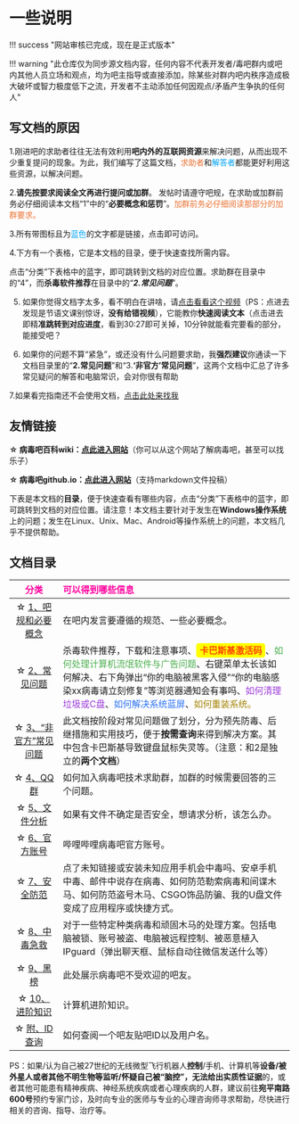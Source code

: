 # 一些说明

!!! success "网站审核已完成，现在是正式版本"

!!! warning "此仓库仅为同步源文档内容，任何内容不代表开发者/毒吧群内或吧内其他人员立场和观点，均为吧主指导或直接添加，除某些对群内吧内秩序造成极大破坏或智力极度低下之流，开发者不主动添加任何因观点/矛盾产生争执的任何人"

## 写文档的原因
1.刚进吧的求助者往往无法有效利用**吧内外的互联网资源**来解决问题，从而出现不少重复提问的现象。为此，我们编写了这篇文档，<span style="color: #E97132;">求助者</span>和<span style="color: #00A3F5;">解答者</span>都能更好利用这些资源，以解决问题。

2.**请先按要求阅读全文再进行提问或加群**。 发帖时请遵守吧规，在求助或加群前务必仔细阅读本文档“1”中的“**必要概念和惩罚**”。<span style="color: #E97132;">加群前务必仔细阅读那部分的加群要求。</span>

3.所有带图标且为<span style="color: #00A3F5;">蓝色</span>的文字都是链接，点击即可访问。

4.下方有一个表格，它是本文档的目录，便于快速查找所需内容。

点击“分类”下表格中的蓝字，即可跳转到文档的对应位置。求助群在目录中的“4”，而**杀毒软件推荐**在目录中的“***2.常见问题***”。

5.	如果你觉得文档字太多，看不明白在讲啥，请[点击看看这个视频](https://www.bilibili.com/video/BV1cP411J7cV?t=1315.2)（PS：点进去发现是节语文课别惊讶，**没有给错视频**），它能教你**快速阅读文本**（点击进去即精**准跳转到对应进度**，看到30:27即可关掉，10分钟就能看完要看的部分，能接受吧？

6.	如果你的问题不算“紧急”，或还没有什么问题要求助，我**强烈建议**你通读一下文档目录里的“**2.常见问题**”和“3.**‘非官方’常见问题**”，这两个文档中汇总了许多常见疑问的解答和电脑常识，会对你很有帮助

7.如果看完指南还不会使用文档，[点击此处来找我](http://985.so/ki94m) 


## **友情链接**

**☆ 病毒吧百科wiki：[点此进入网站](https://bdb.sbcnm.top/)**（你可以从这个网站了解病毒吧，甚至可以找乐子）

**☆ 病毒吧github.io：[点此进入网站](https://virus-bar-group.github.io/)**（支持markdown文件投稿）

下表是本文档的**目录**，便于快速查看有哪些内容，点击“分类”下表格中的蓝字，即可跳转到文档的对应位置。请注意！本文档主要针对于发生在**Windows操作系统**上的问题；发生在Linux、Unix、Mac、Android等操作系统上的问题，本文档几乎不提供帮助。

## 文档目录

| <span style="color: #FF009D;">分类</span>| <span style="color: #FF009D;">可以得到哪些信息</span>|
| :-: | :- |
| ☆ [1、吧规和必要概念](/1.病毒吧吧规和一些必要的概念) | 在吧内发言要遵循的规范、一些必要概念。 |
| ☆ [2、常见问题](/2.常见问题汇总解答（含杀毒软件推荐）/#_2) | 杀毒软件推荐，下载和注意事项、<span style="color: #FF4500; font-weight: bold; background-color: #FFFF00; padding: 3px 6px; border-radius: 5px;">卡巴斯基激活码</span>、<span style="color: #4CAF50;">如何处理计算机流氓软件与广告问题</span>、右键菜单太长该如何解决、右下角弹出“你的电脑被黑客入侵”“你的电脑感染xx病毒请立刻修复”等浏览器通知会有事吗、<span style="color: #9A38D7;">如何清理垃圾或C盘</span>、<span style="color: #2972F4;">如何解决系统蓝屏</span>、<span style=" color: #A38200;">如何重装系统。 |
| ☆ [3、“非官方”常见问题](/2.常见问题汇总解答（含杀毒软件推荐）/#_3) | 此文档按阶段对常见问题做了划分，分为预先防毒、后继措施和实用技巧，便于**按需查询**来得到解决方案。其中包含卡巴斯基导致键盘鼠标失灵等。（注意：和2是独立的**两个文档**） |
| ☆ [4、QQ群](/3.QQ群) | 如何加入病毒吧技术求助群，加群的时候需要回答的三个问题。 |
| ☆ [5、文件分析](/4.文件分析) | 如果有文件不确定是否安全，想请求分析，该怎么办。 |
| ☆ [6、官方账号](/5.官方账号) | 哔哩哔哩病毒吧官方账号。 |
| ☆ [7、安全防范](/6.安全防范) | 点了未知链接或安装未知应用手机会中毒吗、安卓手机中毒、邮件中说存在病毒、如何防范勒索病毒和间谍木马、如何防范盗号木马、CSGO饰品防骗、我的U盘文件变成了应用程序或快捷方式。 |
| ☆ [8、中毒急救](/7.中毒急救) | 对于一些特定种类病毒和顽固木马的处理方案。包括电脑被锁、账号被盗、电脑被远程控制、被恶意植入IPguard（弹出聊天框、鼠标自动往微信发送什么等） |
| ☆ [9、黑榜](/8.黑榜) | 此处展示病毒吧不受欢迎的吧友。 |
| ☆ [10、进阶知识](/9.进阶知识) | 计算机进阶知识。 |
| ☆ [附、ID查询](/8.黑榜/#id) | 如何查阅一个吧友贴吧ID以及用户名。 |

PS：如果/认为自己被27世纪的无线微型飞行机器人**控制**/手机、计算机等**设备/**被外星人或者其他不明生物等**监听/**怀疑自己被“脑控”，无法给出**实质性证据**的，或者其他可能患有精神疾病、神经系统疾病或者心理疾病的人群，建议前往**宛平南路600号**预约专家门诊，及时向专业的医师与专业的心理咨询师寻求帮助，尽快进行相关的咨询、指导、治疗等。